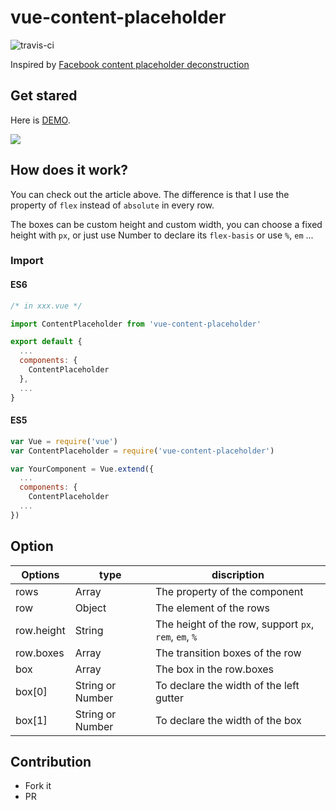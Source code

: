 # vue-content-placeholder

![travis-ci](https://img.shields.io/travis/StevenYuysy/vue-content-placeholder.svg)

Inspired by [Facebook content placeholder deconstruction](http://cloudcannon.com/deconstructions/2014/11/15/facebook-content-placeholder-deconstruction.html)

## Get stared

Here is [DEMO](https://stevenyuysy.github.io/vue-content-placeholder/).

![](demo.gif)

## How does it work?

You can check out the article above. The difference is that I use the property of `flex` instead of `absolute` in every row.

The boxes can be custom height and custom width, you can choose a fixed height with `px`, or just use Number to declare its `flex-basis` or use `%`, `em` ...

### Import

#### ES6

```js
/* in xxx.vue */

import ContentPlaceholder from 'vue-content-placeholder'

export default {
  ...
  components: {
    ContentPlaceholder
  },
  ...
}
```

#### ES5

```js
var Vue = require('vue')
var ContentPlaceholder = require('vue-content-placeholder')

var YourComponent = Vue.extend({
  ...
  components: {
    ContentPlaceholder
  ...
})
```

## Option

| Options | type | discription|
| -- | -- | -- |
| rows | Array  | The property of the component |
| row  | Object | The element of the rows |
| row.height | String | The height of the row, support `px`, `rem`, `em`, `%` |
| row.boxes | Array | The transition boxes of the row |
| box | Array | The box in the row.boxes |
| box[0] | String or Number | To declare the width of the left gutter |
| box[1] | String or Number | To declare the width of the box |


## Contribution

- Fork it
- PR
